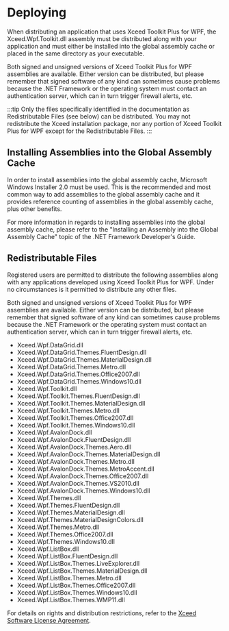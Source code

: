 # Deploying

When distributing an application that uses Xceed Toolkit Plus for WPF, the Xceed.Wpf.Toolkit.dll assembly must be distributed along with your application and must either be installed into the global assembly cache or placed in the same directory as your executable.

Both signed and unsigned versions of Xceed Toolkit Plus for WPF assemblies are available. Either version can be distributed, but please remember that signed software of any kind can sometimes cause problems because the .NET Framework or the operating system must contact an authentication server, which can in turn trigger firewall alerts, etc.

:::tip
Only the files specifically identified in the documentation as Redistributable Files (see below) can be distributed. You may not redistribute the Xceed installation package, nor any portion of Xceed Toolkit Plus for WPF except for the Redistributable Files.
:::

## Installing Assemblies into the Global Assembly Cache
In order to install assemblies into the global assembly cache, Microsoft Windows Installer 2.0 must be used. This is the recommended and most common way to add assemblies to the global assembly cache and it provides reference counting of assemblies in the global assembly cache, plus other benefits.

For more information in regards to installing assemblies into the global assembly cache, please refer to the "Installing an Assembly into the Global Assembly Cache" topic of the .NET Framework Developer's Guide.

## Redistributable Files
Registered users are permitted to distribute the following assemblies along with any applications developed using Xceed Toolkit Plus for WPF. Under no circumstances is it permitted to distribute any other files.

Both signed and unsigned versions of Xceed Toolkit Plus for WPF assemblies are available. Either version can be distributed, but please remember that signed software of any kind can sometimes cause problems because the .NET Framework or the operating system must contact an authentication server, which can in turn trigger firewall alerts, etc.

- Xceed.Wpf.DataGrid.dll
- Xceed.Wpf.DataGrid.Themes.FluentDesign.dll
- Xceed.Wpf.DataGrid.Themes.MaterialDesign.dll
- Xceed.Wpf.DataGrid.Themes.Metro.dll
- Xceed.Wpf.DataGrid.Themes.Office2007.dll
- Xceed.Wpf.DataGrid.Themes.Windows10.dll
- Xceed.Wpf.Toolkit.dll
- Xceed.Wpf.Toolkit.Themes.FluentDesign.dll
- Xceed.Wpf.Toolkit.Themes.MaterialDesign.dll
- Xceed.Wpf.Toolkit.Themes.Metro.dll
- Xceed.Wpf.Toolkit.Themes.Office2007.dll
- Xceed.Wpf.Toolkit.Themes.Windows10.dll
- Xceed.Wpf.AvalonDock.dll
- Xceed.Wpf.AvalonDock.FluentDesign.dll
- Xceed.Wpf.AvalonDock.Themes.Aero.dll
- Xceed.Wpf.AvalonDock.Themes.MaterialDesign.dll
- Xceed.Wpf.AvalonDock.Themes.Metro.dll
- Xceed.Wpf.AvalonDock.Themes.MetroAccent.dll
- Xceed.Wpf.AvalonDock.Themes.Office2007.dll
- Xceed.Wpf.AvalonDock.Themes.VS2010.dll
- Xceed.Wpf.AvalonDock.Themes.Windows10.dll
- Xceed.Wpf.Themes.dll
- Xceed.Wpf.Themes.FluentDesign.dll
- Xceed.Wpf.Themes.MaterialDesign.dll
- Xceed.Wpf.Themes.MaterialDesignColors.dll
- Xceed.Wpf.Themes.Metro.dll
- Xceed.Wpf.Themes.Office2007.dll
- Xceed.Wpf.Themes.Windows10.dll
- Xceed.Wpf.ListBox.dll
- Xceed.Wpf.ListBox.FluentDesign.dll
- Xceed.Wpf.ListBox.Themes.LiveExplorer.dll
- Xceed.Wpf.ListBox.Themes.MaterialDesign.dll
- Xceed.Wpf.ListBox.Themes.Metro.dll
- Xceed.Wpf.ListBox.Themes.Office2007.dll
- Xceed.Wpf.ListBox.Themes.Windows10.dll
- Xceed.Wpf.ListBox.Themes.WMP11.dll

For details on rights and distribution restrictions, refer to the [Xceed Software License Agreement](https://xceed.com/xceed-software-license-agreement/).